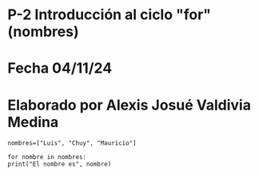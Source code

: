 # P-2 Introducción al ciclo "for" (nombres)
# Fecha 04/11/24
# Elaborado por Alexis Josué Valdivia Medina 


    nombres=["Luis", "Chuy", "Mauricio"]

    for nombre in nombres:
    print("El nombre es", nombre)
    
